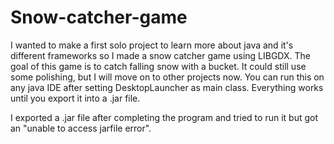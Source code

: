 # Snow-catcher-game
I wanted to make a first solo project to learn more about java and it's different frameworks so I made a snow catcher game using LIBGDX. 
The goal of this game is to catch falling snow with a bucket. It could still use some polishing, but I will move on to other projects now.
You can run this on any java IDE after setting DesktopLauncher as main class.
Everything works until you export it into a .jar file.

I exported a .jar file after completing the program and tried to run it but got an "unable to access jarfile error".
